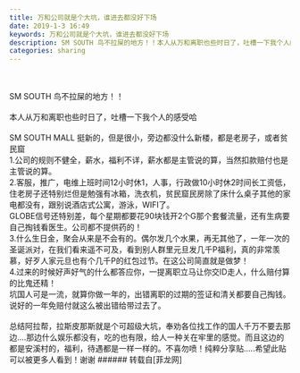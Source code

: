 ```yaml
---
title: 万和公司就是个大坑，谁进去都没好下场
date: 2019-1-3 16:49
keywords: 万和公司就是个大坑，谁进去都没好下场
description: SM SOUTH 鸟不拉屎的地方！！本人从万和离职也些时日了，吐槽一下我个人的感受哈SM SOUTH MALL 挺新的，但是很小，旁边都没什么新楼，都是老房子，或者贫民窟1.公司的规则不健全，薪水，福利不详，薪水都是主管说的算，当然扣款赔付也是主管说的算。2.客服，推广，电维上班时间12小时休1，人事，行政做10小时休2时间长工资低，住老房子还特别烂但是勉强有冰箱，洗衣机，贫民窟民房除了床什么桌子其他的家电都没有，跟别说酒店式公寓，游泳，WIFI了。GLOBE信号还特别差，每个星期都要花90块钱开2个G那个套餐流量，还有生病要自己掏钱看医生。公司都不提供药的！3.什么生日金，聚会从来是不会有的。偶尔发几个水果，再无其他了，一年一次的圣诞派对，在我们看来遥不可及，看到别人群里元旦发几千P福利，真的非常羡慕，好歹人家元旦也有个几千P的红包过节。在这公司简直就是做梦！4.过来的时候好声好气的什么都答应你，一提离职立马让你交ID走人，什么赔付算的比鬼还精！坑国人可是一流，就算你做一年的，出错离职的过期的签证和清关都要自己掏钱。说好的一年免赔付就这么被出错给带过去了。总结阿拉帮，拉斯皮那斯就是个可超级大坑，奉劝各位找工作的国人千万不要去那边....那边什么娱乐都没有，吃的也有限，给人一种关在牢里的感觉。而且这边的都是安溪村的，福利，待遇都是一样一样的。不喜勿喷！纯粹分享贴.....希望此贴可以被更多人看到！谢谢
categories: sharing
---
```

<td class="t_f" id="postmessage_2609564">

<br/>
<br/>
SM SOUTH 鸟不拉屎的地方！！<br/>
<br/>
本人从万和离职也些时日了，吐槽一下我个人的感受哈<br/>
<br/>
SM SOUTH MALL 挺新的，但是很小，旁边都没什么新楼，都是老房子，或者贫民窟<br/>
1.公司的规则不健全，薪水，福利不详，薪水都是主管说的算，当然扣款赔付也是主管说的算。<br/>
2.客服，推广，电维上班时间12小时休1，人事，行政做10小时休2时间长工资低，住老房子还特别烂但是勉强有冰箱，洗衣机，贫民窟民房除了床什么桌子其他的家电都没有，跟别说酒店式公寓，游泳，WIFI了。<br/>
GLOBE信号还特别差，每个星期都要花90块钱开2个G那个套餐流量，还有生病要自己掏钱看医生。公司都不提供药的！<br/>
3.什么生日金，聚会从来是不会有的。偶尔发几个水果，再无其他了，一年一次的圣诞派对，在我们看来遥不可及，看到别人群里元旦发几千P福利，真的非常羡慕，好歹人家元旦也有个几千P的红包过节。在这公司简直就是做梦！<br/>
4.过来的时候好声好气的什么都答应你，一提离职立马让你交ID走人，什么赔付算的比鬼还精！<br/>
坑国人可是一流，就算你做一年的，出错离职的过期的签证和清关都要自己掏钱。说好的一年免赔付就这么被出错给带过去了。<br/>
<br/>
总结阿拉帮，拉斯皮那斯就是个可超级大坑，奉劝各位找工作的国人千万不要去那边....那边什么娱乐都没有，吃的也有限，给人一种关在牢里的感觉。而且这边的都是安溪村的，福利，待遇都是一样一样的。不喜勿喷！纯粹分享贴.....希望此贴可以被更多人看到！谢谢</td>
###### 转载自[菲龙网]